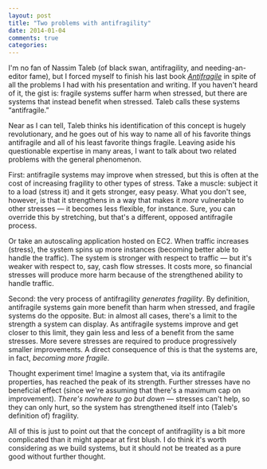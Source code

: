 ```yaml
---
layout: post
title: "Two problems with antifragility"
date: 2014-01-04
comments: true
categories: 
---
```

I'm no fan of Nassim Taleb (of black swan, antifragility, and needing-an-editor fame), but I forced myself to finish his last book [*Antifragile*](http://www.amazon.com/Antifragile-Things-That-Gain-Disorder-ebook/dp/B0083DJWGO) in spite of all the problems I had with his presentation and writing. If you haven't heard of it, the gist is: fragile systems suffer harm when stressed, but there are systems that instead benefit when stressed. Taleb calls these systems “antifragile.”

Near as I can tell, Taleb thinks his identification of this concept is hugely revolutionary, and he goes out of his way to name all of his favorite things antifragile and all of his least favorite things fragile. Leaving aside his questionable expertise in many areas, I want to talk about two related problems with the general phenomenon.

First: antifragile systems may improve when stressed, but this is often at the cost of increasing fragility to other types of stress. Take a muscle: subject it to a load (stress it) and it gets stronger, easy peasy. What you don't see, however, is that it strengthens in a way that makes it *more* vulnerable to other stresses — it becomes less flexible, for instance. Sure, you can override this by stretching, but that's a different, opposed antifragile process. 

Or take an autoscaling application hosted on EC2. When traffic increases (stress), the system spins up more instances (becoming better able to handle the traffic). The system is stronger with respect to traffic — but it's weaker with respect to, say, cash flow stresses. It costs more, so financial stresses will produce more harm because of the strengthened ability to handle traffic.

Second: the very process of antifragility *generates fragility*. By definition, antifragile systems gain more benefit than harm when stressed, and fragile systems do the opposite. But: in almost all cases, there's a limit to the strength a system can display. As antifragile systems improve and get closer to this limit, they gain less and less of a benefit from the same stresses. More severe stresses are required to produce progressively smaller improvements. A direct consequence of this is that the systems are, in fact, *becoming more fragile*.


Thought experiment time! Imagine a system that, via its antifragile properties, has reached the peak of its strength. Further stresses have no beneficial effect (since we're assuming that there's a maximum cap on improvement). *There's nowhere to go but down* — stresses can't help, so they can only hurt, so the system has strengthened itself into (Taleb's definition of) fragility.

All of this is just to point out that the concept of antifragility is a bit more complicated than it might appear at first blush. I do think it's worth considering as we build systems, but it should not be treated as a pure good without further thought.
